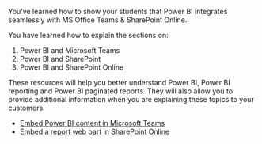 You’ve learned how to show your students that Power BI integrates seamlessly with MS Office Teams & SharePoint Online. 

You have learned how to explain the sections on:
1. Power BI and Microsoft Teams
1. Power BI and SharePoint
1. Power BI and SharePoint Online


These resources will help you better understand Power BI, Power BI reporting and Power BI paginated reports.
They will also allow you to provide additional information when you are explaining these topics to your customers. 
- [Embed Power BI content in Microsoft Teams](https://docs.microsoft.com/power-bi/collaborate-share/service-embed-report-microsoft-teams)
- [Embed a report web part in SharePoint Online](https://docs.microsoft.com/power-bi/collaborate-share/service-embed-report-spo)